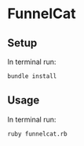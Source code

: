 # FunnelCat

## Setup

In terminal run:
```
bundle install
```

## Usage

In terminal run:
```
ruby funnelcat.rb
```
